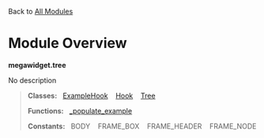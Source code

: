 Back to [All Modules](https://github.com/pyrustic/megawidget/blob/master/docs/modules/README.md#readme)

# Module Overview

**megawidget.tree**
 
No description

> **Classes:** &nbsp; [ExampleHook](https://github.com/pyrustic/megawidget/blob/master/docs/modules/content/megawidget.tree/content/classes/ExampleHook.md#class-examplehook) &nbsp;&nbsp; [Hook](https://github.com/pyrustic/megawidget/blob/master/docs/modules/content/megawidget.tree/content/classes/Hook.md#class-hook) &nbsp;&nbsp; [Tree](https://github.com/pyrustic/megawidget/blob/master/docs/modules/content/megawidget.tree/content/classes/Tree.md#class-tree)
>
> **Functions:** &nbsp; [\_populate\_example](https://github.com/pyrustic/megawidget/blob/master/docs/modules/content/megawidget.tree/content/functions.md#_populate_example)
>
> **Constants:** &nbsp; BODY &nbsp;&nbsp; FRAME_BOX &nbsp;&nbsp; FRAME_HEADER &nbsp;&nbsp; FRAME_NODE
